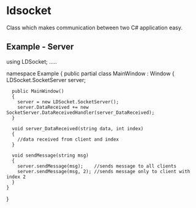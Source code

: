 ldsocket
========

Class which makes communication between two C# application easy.


Example - Server
----------------

  using LDSocket;
  .....
  
  namespace Example
  {
    public partial class MainWindow : Window
    {
      LDSocket.SocketServer server;
    
      public MainWindow()
      {
        server = new LDSocket.SocketServer();
        server.DataReceived += new SocketServer.DataReceivedHandler(server_DataReceived);
      }
  
      void server_DataReceived(string data, int index) 
      {
        //data received from client and index
      }
      
      void sendMessage(string msg) 
      {
        server.sendMessage(msg);    //sends message to all clients
        server.sendMessage(msg, 2); //sends message only to client with index 2
      }
    }
  }
